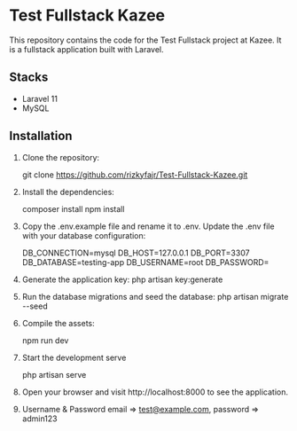 # Test Fullstack Kazee

This repository contains the code for the Test Fullstack project at Kazee. It is a fullstack application built with Laravel.

## Stacks
 - Laravel 11
 - MySQL
 

## Installation

1. Clone the repository:

   git clone https://github.com/rizkyfajr/Test-Fullstack-Kazee.git


2. Install the dependencies:

   composer install
   npm install

3. Copy the .env.example file and rename it to .env. Update the .env file with your database configuration:

    DB_CONNECTION=mysql
    DB_HOST=127.0.0.1
    DB_PORT=3307
    DB_DATABASE=testing-app
    DB_USERNAME=root
    DB_PASSWORD=

4. Generate the application key:
    php artisan key:generate

5. Run the database migrations and seed the database:
    php artisan migrate --seed

6. Compile the assets:

   npm run dev

8. Start the development serve
   
    php artisan serve

9. Open your browser and visit http://localhost:8000 to see the application.

10. Username & Password
    email => test@example.com,
    password => admin123
